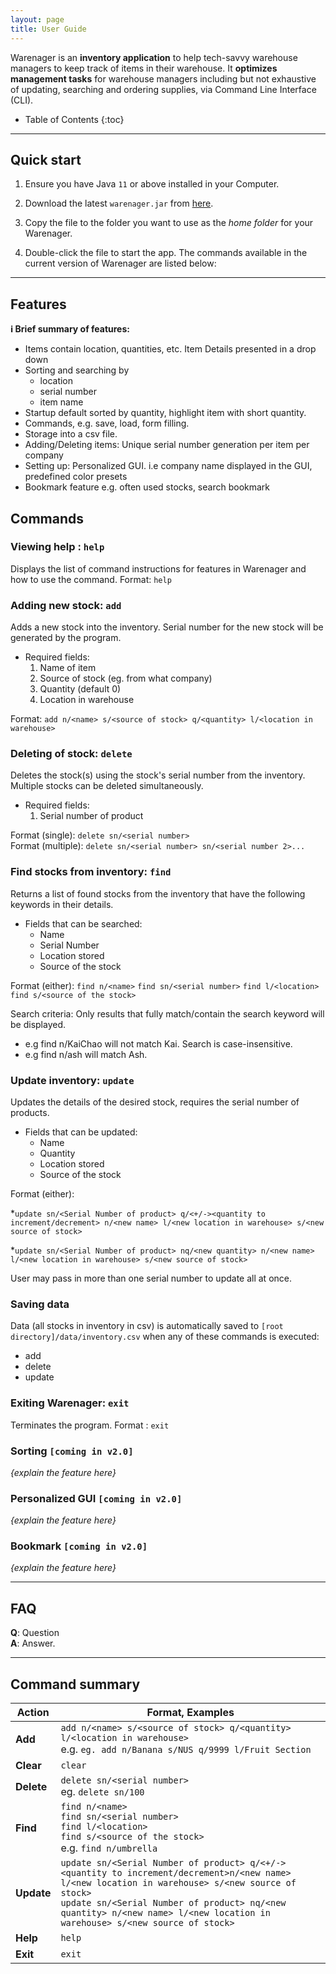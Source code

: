 ```yaml
---
layout: page
title: User Guide
---
```


Warenager is an **inventory application** to help tech-savvy warehouse managers to keep track of items
in their warehouse. It **optimizes management tasks** for warehouse managers including but not
exhaustive of updating, searching and ordering supplies, via Command Line Interface (CLI).

* Table of Contents
{:toc}

--------------------------------------------------------------------------------------------------------------------

## Quick start

1. Ensure you have Java `11` or above installed in your Computer.

1. Download the latest `warenager.jar` from [here](https://github.com/se-edu/addressbook-level3/releases).

1. Copy the file to the folder you want to use as the _home folder_ for your Warenager.

1. Double-click the file to start the app. The commands available in the current version of
    Warenager are listed below:

--------------------------------------------------------------------------------------------------------------------

## Features

<div markdown="block" class="alert alert-info">

**:information_source: Brief summary of features:**<br>

* Items contain location, quantities, etc. Item Details presented in a drop down
* Sorting and searching by
    * location
    * serial number
    * item name
* Startup default sorted by quantity, highlight item with short quantity.
* Commands, e.g. save, load, form filling.
* Storage into a csv file.
* Adding/Deleting items: Unique serial number generation per item per company
* Setting up: Personalized GUI. i.e company name displayed in the GUI, predefined color presets
* Bookmark feature e.g. often used stocks, search bookmark <item>


</div>

## Commands

### Viewing help : `help`

Displays the list of command instructions for features in Warenager and how to use the command.
Format: `help`


### Adding new stock: `add`
Adds a new stock into the inventory. Serial number for the new stock will be generated by the program.
* Required fields:
    1. Name of item
    2. Source of stock (eg. from what company)
    3. Quantity (default 0)
    4. Location in warehouse

Format: `add n/<name> s/<source of stock> q/<quantity> l/<location in warehouse>`

### Deleting of stock: `delete`
Deletes the stock(s) using the stock's serial number from the inventory. Multiple stocks can be deleted simultaneously.
* Required fields:
    1. Serial number of product

Format (single): `delete sn/<serial number>`  
Format (multiple): `delete sn/<serial number> sn/<serial number 2>...`

### Find stocks from inventory: `find`
Returns a list of found stocks from the inventory that have the following keywords in their details.
* Fields that can be searched:
    * Name
    * Serial Number
    * Location stored
    * Source of the stock

Format (either):
`find n/<name>`
`find sn/<serial number>`
`find l/<location>`
`find s/<source of the stock>`

Search criteria:
Only results that fully match/contain the search keyword will be displayed.
* e.g find n/KaiChao will not match Kai.
Search is case-insensitive.
* e.g find n/ash will match Ash.

### Update inventory: `update`
Updates the details of the desired stock, requires the serial number of products.
* Fields that can be updated:
    * Name
    * Quantity
    * Location stored
    * Source of the stock

Format (either):

*`update sn/<Serial Number of product>
q/<+/-><quantity to increment/decrement>
n/<new name>
l/<new location in warehouse>
s/<new source of stock>`

*`update sn/<Serial Number of product>
nq/<new quantity>
n/<new name>
l/<new location in warehouse>
s/<new source of stock>`

User may pass in more than one serial number to update all at once.

### Saving data
Data (all stocks in inventory in csv) is automatically saved to
`[root directory]/data/inventory.csv` when any of these commands is executed:
* add
* delete
* update

### Exiting Warenager: `exit`
Terminates the program.
Format : `exit`

### Sorting `[coming in v2.0]`
_{explain the feature here}_

### Personalized GUI `[coming in v2.0]`
_{explain the feature here}_

### Bookmark `[coming in v2.0]`

_{explain the feature here}_

--------------------------------------------------------------------------------------------------------------------

## FAQ

**Q**: Question<br>
**A**: Answer.

--------------------------------------------------------------------------------------------------------------------

## Command summary

Action | Format, Examples
--------|------------------
**Add** | `add n/<name> s/<source of stock> q/<quantity> l/<location in warehouse>`<br> e.g. `eg. add n/Banana s/NUS q/9999 l/Fruit Section`
**Clear** | `clear`
**Delete** | `delete sn/<serial number>`<br> eg. `delete sn/100`
**Find** | `find n/<name>`<br>`find sn/<serial number>`<br>`find l/<location>`<br>`find s/<source of the stock>`<br> e.g. `find n/umbrella`
**Update** | `update sn/<Serial Number of product> q/<+/-><quantity to increment/decrement>n/<new name> l/<new location in warehouse> s/<new source of stock>` <br> `update sn/<Serial Number of product> nq/<new quantity> n/<new name> l/<new location in warehouse> s/<new source of stock>`
**Help** | `help`
**Exit** | `exit`
